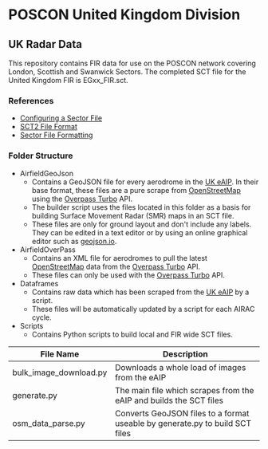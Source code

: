 # POSCON United Kingdom Division
## UK Radar Data
This repository contains FIR data for use on the POSCON network covering London, Scottish and Swanwick Sectors. The completed SCT file for the United Kingdom FIR is EGxx_FIR.sct.

### References
 - [Configuring a Sector File](https://forums.poscon.net/docs/support/manuals/eram/general/#section-595)
 - [SCT2 File Format](https://vrc.rosscarlson.dev/docs/doc.php?page=appendix_f)
 - [Sector File Formatting](https://vrc.rosscarlson.dev/docs/doc.php?page=appendix_g)

### Folder Structure
 - AirfieldGeoJson
	 - Contains a GeoJSON file for every aerodrome in the [UK eAIP](https://nats-uk.ead-it.com/cms-nats/opencms/en/Publications/AIP/). In their base format, these files are a pure scrape from [OpenStreetMap](https://www.openstreetmap.org/) using the [Overpass Turbo](https://overpass-turbo.eu/) API.
	 - The builder script uses the files located in this folder as a basis for building Surface Movement Radar (SMR) maps in an SCT file.
	 - These files are only for ground layout and don't include any labels. They can be edited in a text editor or by using an online graphical editor such as [geojson.io](https://geojson.io/).
 - AirfieldOverPass
	 - Contains an XML file for aerodromes to pull the latest [OpenStreetMap](https://www.openstreetmap.org/) data from the [Overpass Turbo](https://overpass-turbo.eu/) API.
	 - These files can only be used with the [Overpass Turbo](https://overpass-turbo.eu/) API.
 - Dataframes
	 - Contains raw data which has been scraped from the [UK eAIP](https://nats-uk.ead-it.com/cms-nats/opencms/en/Publications/AIP/) by a script.
	 - These files will be automatically updated by a script for each AIRAC cycle.
 - Scripts
	 - Contains Python scripts to build local and FIR wide SCT files.

|File Name       |Description                         |
|----------------|------------------------------------|
|bulk_image_download.py|Downloads a whole load of images from the eAIP|
|generate.py|The main file which scrapes from the eAIP and builds the SCT files|
|osm_data_parse.py|Converts GeoJSON files to a format useable by generate.py to build SCT files|
